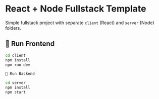 # React + Node Fullstack Template

Simple fullstack project with separate `client` (React) and `server` (Node) folders.

## 🚀 Run Frontend
```bash
cd client
npm install
npm run dev

🚀 Run Backend

cd server
npm install
npm start






